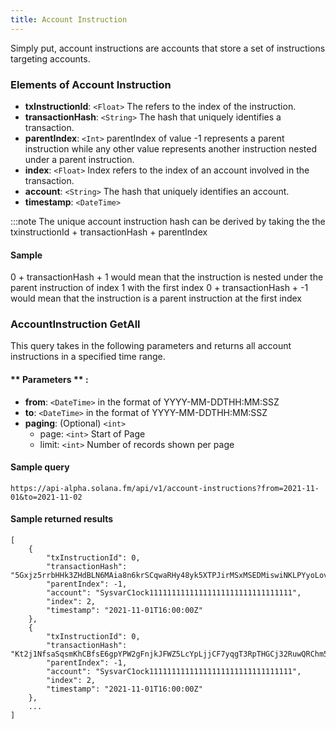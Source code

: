 ```yaml
---
title: Account Instruction
---
```

Simply put, account instructions are accounts that store a set of instructions targeting accounts.

### Elements of Account Instruction
* **txInstructionId**: `<Float>` The refers to the index of the instruction.
* **transactionHash**: `<String>` The hash that uniquely identifies a transaction.
* **parentIndex**: `<Int>` parentIndex of value -1 represents a parent instruction while any other value represents another instruction nested under a parent instruction.
* **index**: `<Float>` Index refers to the index of an account involved in the transaction.
* **account**: `<String>` The hash that uniquely identifies an account.
* **timestamp**: `<DateTime>`

:::note The unique account instruction hash can be derived by taking the the txinstructionId + transactionHash + parentIndex

#### Sample
0 + transactionHash + 1 would mean that the instruction is nested under the parent instruction of index 1 with the first index
0 + transactionHash + -1 would mean that the instruction is a parent instruction at the first index

### AccountInstruction GetAll

This query takes in the following parameters and returns all account instructions in a specified time range.

#### ** Parameters ** :

- **from**: `<DateTime>` in the format of YYYY-MM-DDTHH:MM:SSZ
- **to**: `<DateTime>` in the format of YYYY-MM-DDTHH:MM:SSZ
- **paging**: (Optional) `<int>`
  - page: `<int>` Start of Page
  - limit: `<int>` Number of records shown per page

#### Sample query
```
https://api-alpha.solana.fm/api/v1/account-instructions?from=2021-11-01&to=2021-11-02
```
#### Sample returned results
```
[
    {
        "txInstructionId": 0,
        "transactionHash": "5Gxjz5rrbHHk3ZHdBLN6MAia8n6krSCqwaRHy48yk5XTPJirMSxMSEDMiswiNKLPYyoLovExsxta587MWaTVbhUy",
        "parentIndex": -1,
        "account": "SysvarC1ock11111111111111111111111111111111",
        "index": 2,
        "timestamp": "2021-11-01T16:00:00Z"
    },
    {
        "txInstructionId": 0,
        "transactionHash": "Kt2j1NfsaSqsmKhCBfsE6gpYPW2gFnjkJFWZ5LcYpLjjCF7yqgT3RpTHGCj32RuwQRChm53kNkhM3fEKMwcR5yM",
        "parentIndex": -1,
        "account": "SysvarC1ock11111111111111111111111111111111",
        "index": 2,
        "timestamp": "2021-11-01T16:00:00Z"
    },
    ...
]
```

